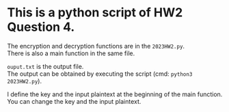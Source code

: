 # This is a python script of HW2 Question 4.  
  
The encryption and decryption functions are in the `2023HW2.py`.  
There is also a main function in the same file.  
  
`ouput.txt` is the output file.  
The output can be obtained by executing the script (cmd: `python3 2023HW2.py`).   
  
I define the key and the input plaintext at the beginning of the main function.  
You can change the key and the input plaintext.  
